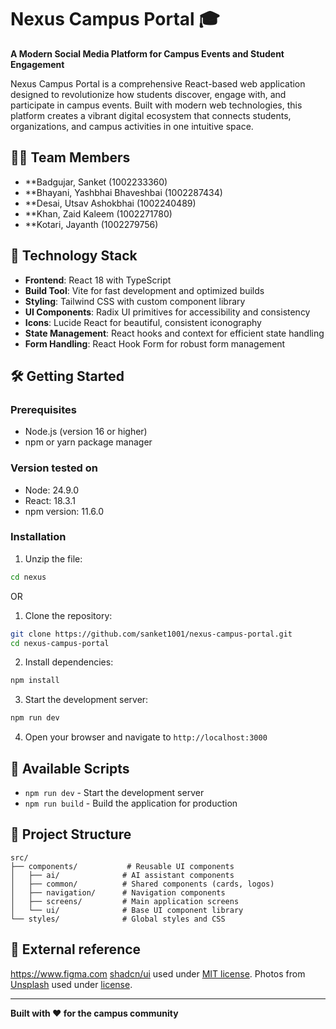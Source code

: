 
# Nexus Campus Portal 🎓

**A Modern Social Media Platform for Campus Events and Student Engagement**

Nexus Campus Portal is a comprehensive React-based web application designed to revolutionize how students discover, engage with, and participate in campus events. Built with modern web technologies, this platform creates a vibrant digital ecosystem that connects students, organizations, and campus activities in one intuitive space.

## 🧑‍🎓 Team Members
- **Badgujar, Sanket (1002233360)
- **Bhayani, Yashbhai Bhaveshbai (1002287434)
- **Desai, Utsav Ashokbhai (1002240489)
- **Khan, Zaid Kaleem (1002271780)
- **Kotari, Jayanth (1002279756)

## 🚀 Technology Stack

- **Frontend**: React 18 with TypeScript
- **Build Tool**: Vite for fast development and optimized builds
- **Styling**: Tailwind CSS with custom component library
- **UI Components**: Radix UI primitives for accessibility and consistency
- **Icons**: Lucide React for beautiful, consistent iconography
- **State Management**: React hooks and context for efficient state handling
- **Form Handling**: React Hook Form for robust form management

## 🛠️ Getting Started

### Prerequisites

- Node.js (version 16 or higher)
- npm or yarn package manager

### Version tested on

- Node: 24.9.0
- React: 18.3.1
- npm version: 11.6.0

### Installation

1. Unzip the file:
```bash
cd nexus
```
OR

1. Clone the repository:
```bash
git clone https://github.com/sanket1001/nexus-campus-portal.git
cd nexus-campus-portal
```

2. Install dependencies:
```bash
npm install
```

3. Start the development server:
```bash
npm run dev
```

4. Open your browser and navigate to `http://localhost:3000`

## 📝 Available Scripts

- `npm run dev` - Start the development server
- `npm run build` - Build the application for production

## 📱 Project Structure

```
src/
├── components/           # Reusable UI components
│   ├── ai/              # AI assistant components
│   ├── common/          # Shared components (cards, logos)
│   ├── navigation/      # Navigation components
│   ├── screens/         # Main application screens
│   └── ui/              # Base UI component library
└── styles/              # Global styles and CSS
```

## 🎨 External reference

https://www.figma.com
[shadcn/ui](https://ui.shadcn.com/) used under [MIT license](https://github.com/shadcn-ui/ui/blob/main/LICENSE.md).
Photos from [Unsplash](https://unsplash.com) used under [license](https://unsplash.com/license).

---

**Built with ❤️ for the campus community**  

